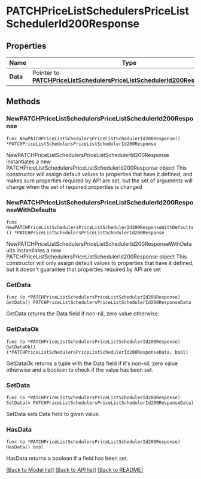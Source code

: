 # PATCHPriceListSchedulersPriceListSchedulerId200Response

## Properties

Name | Type | Description | Notes
------------ | ------------- | ------------- | -------------
**Data** | Pointer to [**PATCHPriceListSchedulersPriceListSchedulerId200ResponseData**](PATCHPriceListSchedulersPriceListSchedulerId200ResponseData.md) |  | [optional] 

## Methods

### NewPATCHPriceListSchedulersPriceListSchedulerId200Response

`func NewPATCHPriceListSchedulersPriceListSchedulerId200Response() *PATCHPriceListSchedulersPriceListSchedulerId200Response`

NewPATCHPriceListSchedulersPriceListSchedulerId200Response instantiates a new PATCHPriceListSchedulersPriceListSchedulerId200Response object
This constructor will assign default values to properties that have it defined,
and makes sure properties required by API are set, but the set of arguments
will change when the set of required properties is changed

### NewPATCHPriceListSchedulersPriceListSchedulerId200ResponseWithDefaults

`func NewPATCHPriceListSchedulersPriceListSchedulerId200ResponseWithDefaults() *PATCHPriceListSchedulersPriceListSchedulerId200Response`

NewPATCHPriceListSchedulersPriceListSchedulerId200ResponseWithDefaults instantiates a new PATCHPriceListSchedulersPriceListSchedulerId200Response object
This constructor will only assign default values to properties that have it defined,
but it doesn't guarantee that properties required by API are set

### GetData

`func (o *PATCHPriceListSchedulersPriceListSchedulerId200Response) GetData() PATCHPriceListSchedulersPriceListSchedulerId200ResponseData`

GetData returns the Data field if non-nil, zero value otherwise.

### GetDataOk

`func (o *PATCHPriceListSchedulersPriceListSchedulerId200Response) GetDataOk() (*PATCHPriceListSchedulersPriceListSchedulerId200ResponseData, bool)`

GetDataOk returns a tuple with the Data field if it's non-nil, zero value otherwise
and a boolean to check if the value has been set.

### SetData

`func (o *PATCHPriceListSchedulersPriceListSchedulerId200Response) SetData(v PATCHPriceListSchedulersPriceListSchedulerId200ResponseData)`

SetData sets Data field to given value.

### HasData

`func (o *PATCHPriceListSchedulersPriceListSchedulerId200Response) HasData() bool`

HasData returns a boolean if a field has been set.


[[Back to Model list]](../README.md#documentation-for-models) [[Back to API list]](../README.md#documentation-for-api-endpoints) [[Back to README]](../README.md)


